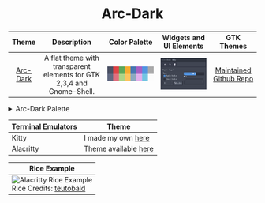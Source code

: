 <h1 align="center">Arc-Dark</h1>

| Theme | Description | Color Palette | Widgets and UI Elements | GTK Themes |
| :---: | :---: | :---: | :---: | :---: |
| [Arc-Dark](https://github.com/horst3180/arc-theme) | A flat theme with transparent elements for GTK 2,3,4 and Gnome-Shell. | ![Arc-Dark Palette](./arc_dark_palette.png) | ![Arc-Dark Widgets and UI Elements](./arc_dark_widgets.png) | [Maintained Github Repo](https://github.com/jnsh/arc-theme) |

<details>
<summary>Arc-Dark Palette</summary>

| Code | Colour             | Hex       | Code | Colour             | Hex       |
|----------------------|--------------------|-----------|----------------------|--------------------|-----------|
| 1                    | Background         | `#4B5164` | 9                    | Background-bright  | `#616981` |
| 2                    | Red                | `#E14245` | 10                   | Red-Bright         | `#E16F7E` |
| 3                    | Green              | `#ADD488` | 11                   | Green-Bright       | `#ADD488` |
| 4                    | Yellow             | `#F6AB32` | 12                   | Yellow-Bright      | `#FDC35F` |
| 5                    | Blue               | `#4877B1` | 13                   | Blue-Bright        | `#8CA9BF` |
| 6                    | Magenta            | `#A660C3` | 14                   | Magenta-Bright     | `#E2AFEC` |
| 7                    | Cyan               | `#5294E2` | 15                   | Cyan-Bright        | `#73C5E2` |
| 8                    | Foreground         | `#A9A9AA` | 16                   | Foreground-Bright  | `#FCFCFC` |
</details> 

| Terminal Emulators | Theme                                                                                                      |
|--------------------|------------------------------------------------------------------------------------------------------------|
| Kitty              | I made my own [here](https://github.com/Narmis-E/colourscheme-hub/blob/main/arc-dark/kitty/Arc-Dark.conf)  |
| Alacritty          | Theme available [here](https://gist.github.com/BobbyWibowo/8392af0c1bb3131c6e09b9395968b649)	              |

| Rice Example |
| --- |
| ![Alacritty Rice Example](https://i.redd.it/5b6xjpt5mku71.png)<br>Rice Credits: [teutobald](https://github.com/teutobald) |